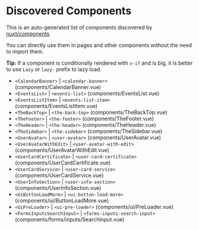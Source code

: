 # Discovered Components

This is an auto-generated list of components discovered by [nuxt/components](https://github.com/nuxt/components).

You can directly use them in pages and other components without the need to import them.

**Tip:** If a component is conditionally rendered with `v-if` and is big, it is better to use `Lazy` or `lazy-` prefix to lazy load.

- `<CalendarBanner>` | `<calendar-banner>` (components/CalendarBanner.vue)
- `<EventsList>` | `<events-list>` (components/EventsList.vue)
- `<EventsListItem>` | `<events-list-item>` (components/EventsListItem.vue)
- `<TheBackTop>` | `<the-back-top>` (components/TheBackTop.vue)
- `<TheFooter>` | `<the-footer>` (components/TheFooter.vue)
- `<TheHeader>` | `<the-header>` (components/TheHeader.vue)
- `<TheSidebar>` | `<the-sidebar>` (components/TheSidebar.vue)
- `<UserAvatar>` | `<user-avatar>` (components/UserAvatar.vue)
- `<UserAvatarWithEdit>` | `<user-avatar-with-edit>` (components/UserAvatarWithEdit.vue)
- `<UserCardCertificate>` | `<user-card-certificate>` (components/UserCardCertificate.vue)
- `<UserCardService>` | `<user-card-service>` (components/UserCardService.vue)
- `<UserInfoSection>` | `<user-info-section>` (components/UserInfoSection.vue)
- `<UiButtonLoadMore>` | `<ui-button-load-more>` (components/ui/ButtonLoadMore.vue)
- `<UiPreLoader>` | `<ui-pre-loader>` (components/ui/PreLoader.vue)
- `<FormsInputsSearchInput>` | `<forms-inputs-search-input>` (components/forms/inputs/SearchInput.vue)
